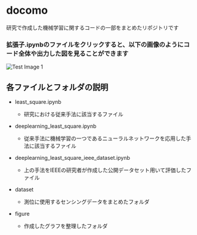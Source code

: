 # docomo
研究で作成した機械学習に関するコードの一部をまとめたリポジトリです

### 拡張子.ipynbのファイルをクリックすると、以下の画像のようにコード全体や出力した図を見ることができます  
![Test Image 1](https://github.com/ginji-ohashi/docomo/assets/151909588/4e0b4f0d-192e-4fa1-b839-1f4ba8e87854)  


## 各ファイルとフォルダの説明

- least_square.ipynb
  - 研究における従来手法に該当するファイル

- deeplearning_least_square.ipynb
  - 従来手法に機械学習の一つであるニューラルネットワークを応用した手法に該当するファイル

- deeplearning_least_square_ieee_dataset.ipynb
  - 上の手法をIEEEの研究者が作成した公開データセット用いて評価したファイル

- dataset
  - 測位に使用するセンシングデータをまとめたフォルダ

- figure
  - 作成したグラフを整理したフォルダ
